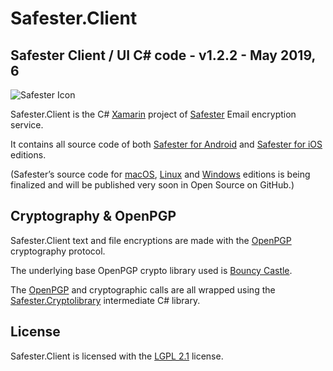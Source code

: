 # Safester.Client

## Safester Client / UI C# code - v1.2.2 - May 2019, 6 



<img src="https://www.runsafester.net/img/safester-new-64x64.png" alt="Safester Icon"/>



Safester.Client is the C# [Xamarin](https://visualstudio.microsoft.com/xamarin/) project of [Safester](https://www.safester.net) Email encryption service. 

It contains all source code of both [Safester for Android](https://safester.net/install_android/) and [Safester for iOS](https://safester.net/install_ios/) editions. 

(Safester’s source code for [macOS](https://safester.net/install_macos/),  [Linux](https://safester.net/install_linux/) and [Windows](https://safester.net/install_windows/) editions is being finalized and will be published very soon in Open Source on GitHub.)

## Cryptography & OpenPGP

Safester.Client text and file encryptions are made with the  [OpenPGP](https://www.openpgp.org/)  cryptography protocol. 

The underlying base OpenPGP crypto library used is [Bouncy Castle](http://www.bouncycastle.org/csharp/). 

The [OpenPGP](https://www.openpgp.org/) and cryptographic calls are all wrapped using the [Safester.Cryptolibrary](https://github.com/kawansoft/Safester.CryptoLibrary) intermediate C# library.

## License

Safester.Client is licensed with the [LGPL  2.1](https://github.com/ndepomereu/Safester.Client/blob/master/LICENSE) license.





